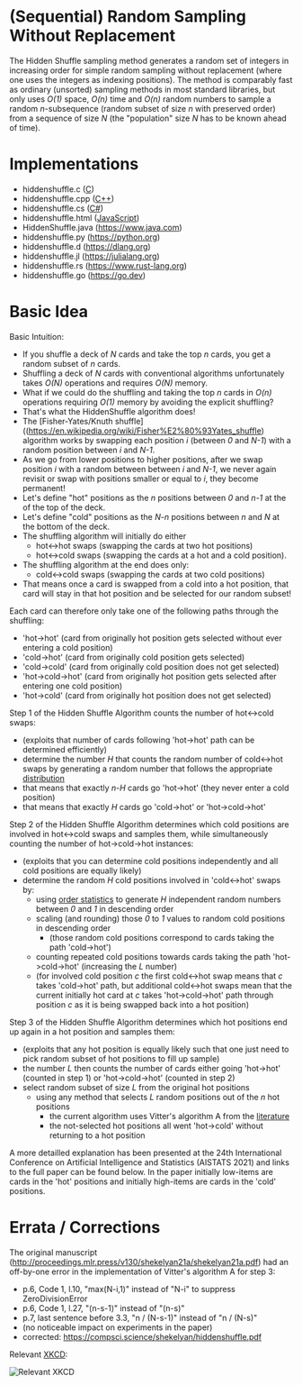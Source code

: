# (Sequential) Random Sampling Without Replacement

The Hidden Shuffle sampling method generates a random set of integers in increasing order for simple random sampling without replacement (where one uses the integers as indexing positions). The method is comparably fast as ordinary (unsorted) sampling methods in most standard libraries, but only uses *O(1)* space, *O(n)* time and *O(n)* random numbers to sample a random *n*-subsequence (random subset of size *n* with preserved order) from a sequence of size *N* (the "population" size *N* has to be known ahead of time).

# Implementations

* hiddenshuffle.c ([C](https://en.wikipedia.org/wiki/C_(programming_language)))
* hiddenshuffle.cpp ([C++](https://en.wikipedia.org/wiki/C%2B%2B))
* hiddenshuffle.cs ([C#](https://learn.microsoft.com/en-us/dotnet/csharp))
* hiddenshuffle.html ([JavaScript](https://en.wikipedia.org/wiki/JavaScript))
* HiddenShuffle.java (https://www.java.com)
* hiddenshuffle.py (https://python.org)
* hiddenshuffle.d (https://dlang.org)
* hiddenshuffle.jl (https://julialang.org)
* hiddenshuffle.rs (https://www.rust-lang.org)
* hiddenshuffle.go (https://go.dev)

# Basic Idea

Basic Intuition:

- If you shuffle a deck of *N* cards and take the top *n* cards, you get a random subset of *n* cards.
- Shuffling a deck of *N* cards with conventional algorithms unfortunately takes *O(N)* operations and requires *O(N)* memory.
- What if we could do the shuffling and taking the top *n* cards in *O(n)* operations requiring *O(1)* memory by avoiding the explicit shuffling?
- That's what the HiddenShuffle algorithm does!
- The [Fisher-Yates/Knuth shuffle]((https://en.wikipedia.org/wiki/Fisher%E2%80%93Yates_shuffle) algorithm works by swapping each position *i* (between *0* and *N-1*) with a random position between *i* and *N-1*.
- As we go from lower positions to higher positions, after we swap position *i* with a random between between *i* and *N-1*, we never again revisit or swap with positions smaller or equal to *i*, they become permanent!
- Let's define "hot" positions as the *n* positions between *0* and *n-1* at the of the top of the deck.
- Let's define "cold" positions as the *N-n* positions between *n* and *N* at the bottom of the deck.
- The shuffling algorithm will initially do either
  - hot<->hot swaps (swapping the cards at two hot positions)
  - hot<->cold swaps (swapping the cards at a hot and a cold position).
- The shuffling algorithm at the end does only:
  - cold<->cold swaps (swapping the cards at two cold positions)
- That means once a card is swapped from a cold into a hot position, that card will stay in that hot position and be selected for our random subset!

Each card can therefore only take one of the following paths through the shuffling:

- 'hot->hot' (card from originally hot position gets selected without ever entering a cold position)
- 'cold->hot' (card from originally cold position gets selected)
- 'cold->cold' (card from originally cold position does not get selected)
- 'hot->cold->hot' (card from originally hot position gets selected after entering one cold position)
- 'hot->cold' (card from originally hot position does not get selected)

Step 1 of the Hidden Shuffle Algorithm counts the number of hot<->cold swaps:

- (exploits that number of cards following 'hot->hot' path can be determined efficiently)
- determine the number *H* that counts the random number of cold<->hot swaps by generating a random number that follows the appropriate [distribution](https://en.wikipedia.org/wiki/Poisson_binomial_distribution)
- that means that exactly *n-H* cards go 'hot->hot' (they never enter a cold position)
- that means that exactly *H* cards go 'cold->hot' or 'hot->cold->hot'

Step 2 of the Hidden Shuffle Algorithm determines which cold positions are involved in hot<->cold swaps and samples them, while simultaneously counting the number of hot->cold->hot instances:

- (exploits that you can determine cold positions independently and all cold positions are equally likely)
- determine the random *H* cold positions involved in 'cold<->hot' swaps by:
  - using [order statistics](https://en.wikipedia.org/wiki/Order_statistic#Order_statistics_sampled_from_a_uniform_distribution) to generate *H* independent random numbers between *0* and *1* in descending order
  - scaling (and rounding) those *0* to *1* values to random cold positions in descending order
    - (those random cold positions correspond to cards taking the path 'cold->hot')
  - counting repeated cold positions towards cards taking the path 'hot->cold->hot' (increasing the *L* number)
  - (for involved cold position *c* the first cold<->hot swap means that *c* takes 'cold->hot' path, but additional cold<->hot swaps mean that the current initially hot card at *c* takes 'hot->cold->hot' path through position *c* as it is being swapped back into a hot position)

Step 3 of the Hidden Shuffle Algorithm determines which hot positions end up again in a hot position and samples them:

- (exploits that any hot position is equally likely such that one just need to pick random subset of hot positions to fill up sample)
- the number *L* then counts the number of cards either going 'hot->hot' (counted in step 1) or 'hot->cold->hot' (counted in step 2)
- select random subset of size *L* from the original hot positions
  - using any method that selects *L* random positions out of the *n* hot positions
    - the current algorithm uses Vitter's algorithm A from the [literature](https://dl.acm.org/doi/pdf/10.1145/23002.23003)
    - the not-selected hot positions all went 'hot->cold' without returning to a hot position

A more detailled explanation has been presented at the 24th International Conference on
Artificial Intelligence and Statistics (AISTATS 2021) and links to the full paper can be found below.
In the paper initially low-items are cards in the 'hot' positions and initially high-items are cards in the 'cold' positions.

# Errata / Corrections

The original manuscript (http://proceedings.mlr.press/v130/shekelyan21a/shekelyan21a.pdf) had an off-by-one error in the implementation of Vitter's algorithm A for step 3: 

* p.6, Code 1, l.10, "max(N-i,1)" instead of "N-i" to suppress ZeroDivisionError
* p.6, Code 1, l.27, "(n-s-1)" instead of "(n-s)"
* p.7, last sentence before 3.3, "n / (N-s-1)" instead of "n / (N-s)"
* (no noticeable impact on experiments in the paper)
* corrected: https://compsci.science/shekelyan/hiddenshuffle.pdf

Relevant [XKCD](https://xkcd.com/2248/):

![Relevant XKCD](https://imgs.xkcd.com/comics/new_years_eve.png)

